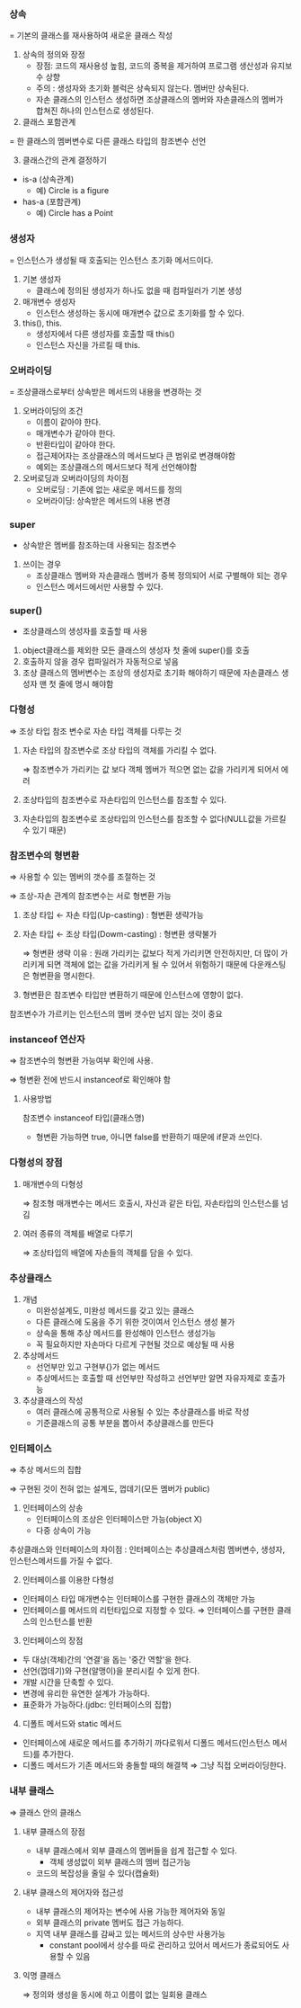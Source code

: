 ### 상속

= 기본의 클래스를 재사용하여 새로운 클래스 작성

1. 상속의 정의와 장정
    - 장점: 코드의 재사용성 높힘, 코드의 중복을 제거하여 프로그램 생산성과 유지보수 상향
    - 주의 : 생성자와 초기화 블럭은 상속되지 않는다. 멤버만 상속된다.
    - 자손 클래스의 인스턴스 생성하면 조상클래스의 멤버와 자손클래스의 멤버가 합쳐진 하나의 인스턴스로 생성된다.
2. 클래스 포함관계

= 한 클래스의 멤버변수로 다른 클래스 타입의 참조변수 선언

3. 클래스간의 관계 결정하기

- is-a (상속관계)
    - 예) Circle is a figure
- has-a (포함관계)
    - 예) Circle has a Point

### 생성자

= 인스턴스가 생성될 때 호출되는 인스턴스 초기화 메서드이다.

1. 기본 생성자
    - 클래스에 정의된 생성자가 하나도 없을 때 컴파일러가 기본 생성
2. 매개변수 생성자
    - 인스턴스 생성하는  동시에 매개변수 값으로 초기화를 할 수 있다.
3. this(), this.
    - 생성자에서 다른 생성자를 호출할 때 this()
    - 인스턴스 자신을 가르킬 때 this.

### 오버라이딩

= 조상클래스로부터 상속받은 메서드의 내용을 변경하는 것

1. 오버라이딩의 조건
    - 이름이 같아야 한다.
    - 매개변수가 같아야 한다.
    - 반환타입이 같아야 한다.
    - 접근제어자는 조상클래스의 메서드보다 큰 범위로 변경해야함
    - 예외는 조상클래스의 메서드보다 적게 선언해야함
2. 오버로딩과 오버라이딩의 차이점
    - 오버로딩 : 기존에 없는 새로운 메서드를 정의
    - 오버라이딩: 상속받은 메서드의 내용 변경

### super

- 상속받은 멤버를 참조하는데 사용되는 참조변수

1. 쓰이는 경우
    - 조상클래스 멤버와 자손클래스 멤버가 중복 정의되어 서로 구별해야 되는 경우
    - 인스턴스 메서드에서만 사용할 수 있다.

### super()

- 조상클래스의 생성자를 호출할 때 사용

1. object클래스를 제외한 모든 클래스의 생성자 첫 줄에 super()를 호출
2. 호출하지 않을 경우 컴파일러가 자동적으로 넣음
3. 조상 클래스의 멤버변수는 조상의 생성자로 초기화 해야하기 때문에 자손클래스 생성자 맨 첫 줄에 명시 해야함

### 다형성

⇒ 조상 타입 참조 변수로 자손 타입 객체를 다루는 것

1. 자손 타입의 참조변수로 조상 타입의 객체를 가리킬 수 없다.

    ⇒ 참조변수가 가리키는 값 보다 객체 멤버가 적으면 없는 값을 가리키게 되어서 에러

2. 조상타입의 참조변수로 자손타입의 인스턴스를 참조할 수 있다.
3. 자손타입의 참조변수로 조상타입의 인스턴스를 참조할 수 없다(NULL값을 가르킬 수 있기 때문)

### 참조변수의 형변환

⇒ 사용할 수 있는 멤버의 갯수를 조절하는 것

⇒ 조상-자손 관계의 참조변수는 서로 형변환 가능

1. 조상 타입 ← 자손 타입(Up-casting) : 형변환 생략가능
2. 자손 타입 ← 조상 타입(Dowm-casting) : 형변환 생략불가

    ⇒ 형변환 생략 이유 : 원래 가리키는 값보다 적게 가리키면 안전하지만, 더 많이 가리키게  되면 객체에 없는 값을 가리키게 될 수 있어서 위험하기 때문에 다운캐스팅은 형변환을 명시한다.

3. 형변환은 참조변수 타입만 변환하기 때문에 인스턴스에 영향이 없다.

참조변수가 가르키는 인스턴스의 멤버 갯수만 넘지 않는 것이 중요

### instanceof 연산자

⇒ 참조변수의 형변환 가능여부 확인에 사용.

⇒ 형변환 전에 반드시 instanceof로 확인해야 함

1. 사용방법

    참조변수 instanceof 타입(클래스명)

    - 형변환 가능하면 true, 아니면 false를 반환하기 때문에 if문과 쓰인다.

### 다형성의 장점

1. 매개변수의 다형성

    ⇒ 참조형 매개변수는 메서드 호출시, 자신과 같은 타입, 자손타입의 인스턴스를 넘김

2. 여러 종류의 객체를 배열로 다루기

    ⇒ 조상타입의 배열에 자손들의 객체를 담을 수 있다.

### 추상클래스

1. 개념
    - 미완성설계도, 미완성 메서드를 갖고 있는 클래스
    - 다른 클래스에 도움을 주기 위한 것이여서 인스턴스 생성 불가
    - 상속을 통해 추상 메서드를 완성해야 인스턴스 생성가능
    - 꼭 필요하지만 자손마다 다르게 구현될 것으로 예상될 때 사용
2. 추상메서드
    - 선언부만 있고 구현부{}가 없는 메서드
    - 추상메서드는 호출할 때 선언부만 작성하고 선언부만 알면 자유자제로 호출가능
3. 추상클래스의 작성
    - 여러 클래스에 공통적으로 사용될 수 있는 추상클래스를 바로 작성
    - 기준클래스의 공통 부분을 뽑아서 추상클래스를 만든다

### 인터페이스

⇒ 추상 메서드의 집합

⇒ 구현된 것이 전혀 없는 설계도, 껍데기(모든 멤버가 public)

1. 인터페이스의 상송
    - 인터페이스의 조상은 인터페이스만 가능(object X)
    - 다중 상속이 가능

추상클래스와 인터페이스의 차이점 : 인터페이스는 추상클래스처럼 멤버변수, 생성자, 인스턴스메서드를 가질 수 없다.

2. 인터페이스를  이용한 다형성

- 인터페이스 타입 매개변수는 인터페이스를 구현한 클래스의 객체만 가능
- 인터페이스를 메서드의 리턴타입으로 지정할 수 있다. ⇒ 인터페이스를 구현한 클래스의 인스턴스를 반환

3. 인터페이스의 장점

- 두 대상(객체)간의 '연결'을 돕는 '중간 역할'을 한다.
- 선언(껍데기)와 구현(알맹이)을 분리시킬 수 있게 한다.
- 개발 시간을 단축할 수 있다.
- 변경에 유리한 유연한 설계가 가능하다.
- 표준화가 가능하다.(jdbc: 인터페이스의 집합)

4. 디폴트 메서드와 static 메서드

- 인터페이스에 새로운 메서드를 추가하기 까다로워서 디폴드 메서드(인스턴스 메서드)를 추가한다.
- 디폴드 메서드가 기존 메서드와 충돌할 때의 해결책 ⇒ 그냥 직접 오버라이딩한다.

### 내부 클래스

⇒ 클래스 안의 클래스

1. 내부 클래스의 장점
    - 내부 클래스에서 외부 클래스의 멤버들을 쉽게 접근할 수 있다.
        - 객체 생성없이 외부 클래스의 멤버 접근가능
    - 코드의 복잡성을 줄일 수 있다(캡슐화)
2. 내부 클래스의 제어자와 접근성
    - 내부 클래스의 제어자는 변수에 사용 가능한 제어자와 동일
    - 외부 클래스의 private 멤버도 접근 가능하다.
    - 지역 내부 클래스를 감싸고 있는 메서드의 상수만 사용가능
        - constant pool에서 상수를 따로 관리하고 있어서 메서드가 종료되어도 사용할 수 있음
3. 익명 클래스

     ⇒ 정의와 생성을 동시에 하고 이름이 없는 일회용 클래스
